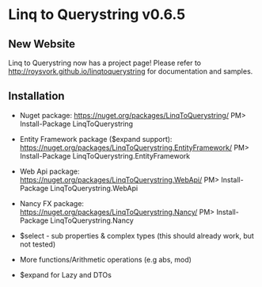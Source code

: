 Linq to Querystring v0.6.5
==========================

## New Website
Linq to Querystring now has a project page! Please refer to http://roysvork.github.io/linqtoquerystring for documentation and samples.

## Installation

* Nuget package: https://nuget.org/packages/LinqToQuerystring/
PM> Install-Package LinqToQuerystring

* Entity Framework package ($expand support): https://nuget.org/packages/LinqToQuerystring.EntityFramework/
PM> Install-Package LinqToQuerystring.EntityFramework

* Web Api package: https://nuget.org/packages/LinqToQuerystring.WebApi/
PM> Install-Package LinqToQuerystring.WebApi

* Nancy FX package: https://nuget.org/packages/LinqToQuerystring.Nancy/
PM> Install-Package LinqToQuerystring.Nancy

* $select - sub properties & complex types (this should already work, but not tested)
* More functions/Arithmetic operations (e.g abs, mod)
* $expand for Lazy<T> and DTOs
